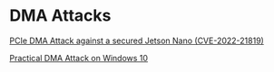 # DMA Attacks

[PCIe DMA Attack against a secured Jetson Nano (CVE-2022-21819)](https://www.thegoodpenguin.co.uk/blog/pcie-dma-attack-against-a-secured-jetson-nano-cve-2022-21819/)

[Practical DMA Attack on Windows 10](https://www.synacktiv.com/en/publications/practical-dma-attack-on-windows-10.html)
